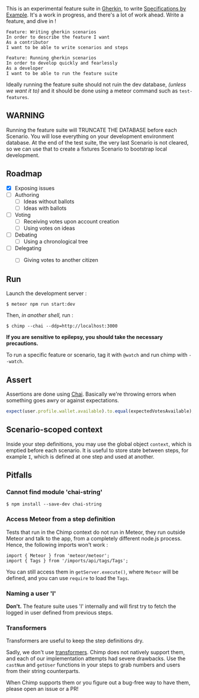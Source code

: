 This is an experimental feature suite in [Gherkin](https://cucumber.io/docs/reference),
to write [Specifications by Example](https://en.wikipedia.org/wiki/Specification_by_example).
It's a work in progress, and there's a lot of work ahead. Write a feature, and dive in !

``` gherkin
Feature: Writing gherkin scenarios
In order to describe the feature I want
As a contributor
I want to be able to write scenarios and steps

Feature: Running gherkin scenarios
In order to develop quickly and fearlessly
As a developer
I want to be able to run the feature suite
```

Ideally running the feature suite should not ruin the dev database, _(unless we want it to)_
and it should be done using a meteor command such as `test-features`.


## WARNING

Running the feature suite will TRUNCATE THE DATABASE before each Scenario.
You will lose everything on your development environment database.
At the end of the test suite, the very last Scenario is not cleared,
so we can use that to create a fixtures Scenario to bootstrap local development.


## Roadmap

- [x] Exposing issues
- [ ] Authoring
    - [ ] Ideas without ballots
    - [ ] Ideas with ballots
- [ ] Voting
    - [ ] Receiving votes upon account creation
    - [ ] Using votes on ideas
- [ ] Debating
    - [ ] Using a chronological tree
- [ ] Delegating
    - [ ] Giving votes to another citizen


## Run

Launch the development server :

    $ meteor npm run start:dev

Then, _in another shell,_ run :

    $ chimp --chai --ddp=http://localhost:3000


**If you are sensitive to epilepsy, you should take the necessary precautions.**

To run a specific feature or scenario, tag it with `@watch` and run chimp with `--watch`.


## Assert

Assertions are done using [Chai](http://chaijs.com/).
Basically we're throwing errors when something goes awry or against expectations.

``` js
expect(user.profile.wallet.available).to.equal(expectedVotesAvailable);
```


## Scenario-scoped context

Inside your step definitions, you may use the global object `context`, which is emptied before each scenario.
It is useful to store state between steps, for example `I`, which is defined at one step and used at another.


## Pitfalls

### Cannot find module 'chai-string'

    $ npm install --save-dev chai-string

### Access Meteor from a step definition

Tests that run in the Chimp context do not run in Meteor,
they run outside Meteor and talk to the app, from a completely different node.js process.
Hence, the following imports won't work :

    import { Meteor } from 'meteor/meteor';
    import { Tags } from '/imports/api/tags/Tags';

You can still access them in `getServer.execute()`,
where `Meteor` will be defined, and you can use `require` to load the `Tags`.

### Naming a user 'I'

**Don't.**
The feature suite uses 'I' internally and will first try to fetch the logged in user defined from previous steps.

### Transformers

Transformers are useful to keep the step definitions dry.

Sadly, we don't use [transformers](https://github.com/cucumber/cucumber/wiki/Step-Argument-Transforms).
Chimp does not natively support them, and each of our implementation attempts had severe drawbacks.
Use the `castNum` and `getUser` functions in your steps to grab numbers and users from their string counterparts.

When Chimp supports them or you figure out a bug-free way to have them, please open an issue or a PR!

